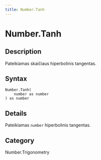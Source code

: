 ```yaml
---
title: Number.Tanh
---
```


# Number.Tanh


## Description

Pateikiamas skaičiaus hiperbolinis tangentas.


## Syntax

```powerquery
Number.Tanh(
    number as number
) as number
```


## Details

Pateikiamas <code>number</code> hiperbolinis tangentas.



## Category
Number.Trigonometry
